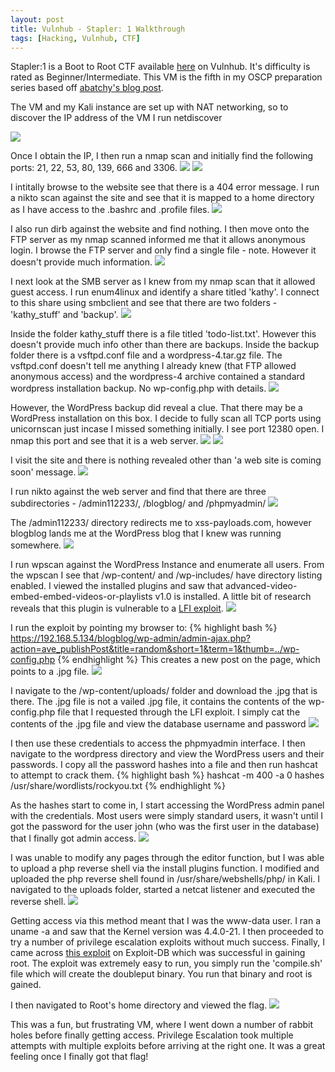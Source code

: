 ```yaml
---
layout: post
title: Vulnhub - Stapler: 1 Walkthrough
tags: [Hacking, Vulnhub, CTF]
---
```

Stapler:1 is a Boot to Root CTF available [here](https://www.vulnhub.com/entry/stapler-1,150/) on Vulnhub. It's difficulty is rated as Beginner/Intermediate. This VM is the fifth in my OSCP preparation series based off [abatchy's blog post](http://www.abatchy.com/2017/02/oscp-like-vulnhub-vms.html).  

The VM and my Kali instance are set up with NAT networking, so to discover the IP address of the VM I run netdiscover

![](/img/stapler/netdiscover.png)

Once I obtain the IP, I then run a nmap scan and initially find the following ports: 21, 22, 53, 80, 139, 666 and 3306. 
![](/img/stapler/nmap.png)
![](/img/stapler/nmap2.png)

I intitally browse to the website see that there is a 404 error message. I run a nikto scan against the site and see that it is mapped to a home directory as I have access to the .bashrc and .profile files.
![](/img/kioptrix1-4/nikto.png)

I also run dirb against the website and find nothing. I then move onto the FTP server as my nmap scanned informed me that it allows anonymous login. I browse the FTP server and only find a single file - note. However it doesn't provide much information.
![](/img/stapler/note.png)

I next look at the SMB server as I knew from my nmap scan that it allowed guest access. I run enum4linux and identify a share titled 'kathy'. I connect to this share using smbclient and see that there are two folders - 'kathy_stuff' and 'backup'. 
![](/img/stapler/smb.png)

Inside the folder kathy_stuff there is a file titled 'todo-list.txt'. However  this doesn't provide much info other than there are backups. Inside the backup folder there is a vsftpd.conf file and a wordpress-4.tar.gz file. The vsftpd.conf doesn't tell me anything I already knew (that FTP allowed anonymous access) and the wordpress-4 archive contained a standard wordpress installation backup. No wp-config.php with details. 
![](/img/stapler/backup.png)

However, the WordPress backup did reveal a clue. That there may be a WordPress installation on this box. I decide to fully scan all TCP ports using unicornscan just incase I missed something initially. I see port 12380 open. I nmap this port and see that it is a web server.
![](/img/stapler/unicorn.png)
![](/img/stapler/12380.png)

I visit the site and there is nothing revealed other than 'a web site is coming soon' message.
![](/img/stapler/12380-web.png)

I run nikto against the web server and find that there are three subdirectories - /admin112233/, /blogblog/ and /phpmyadmin/
![](/img/stapler/nikto2.png)

The /admin112233/ directory redirects me to xss-payloads.com, however blogblog lands me at the WordPress blog that I knew was running somewhere.
![](/img/stapler/blog.png)

I run wpscan against the WordPress Instance and enumerate all users. From the wpscan I see that /wp-content/ and /wp-includes/ have directory listing enabled. I viewed the installed plugins and saw that advanced-video-embed-embed-videos-or-playlists v1.0 is installed. A little bit of research reveals that this plugin is vulnerable to a [LFI exploit](https://www.exploit-db.com/exploits/39646/). 
![](/img/stapler/plugins.png)

I run the exploit by pointing my browser to: 
{% highlight bash %}
https://192.168.5.134/blogblog/wp-admin/admin-ajax.php?action=ave_publishPost&title=random&short=1&term=1&thumb=../wp-config.php
{% endhighlight %}
This creates a new post on the page, which points to a .jpg file.
![](/img/stapler/file.png)

I navigate to the /wp-content/uploads/ folder and download the .jpg that is there. The .jpg file is not a vailed .jpg file, it contains the contents of the wp-config.php file that I requested through the LFI exploit. I simply cat the contents of the .jpg file and view the database username and password
![](/img/stapler/wpconfig.png)

I then use these credentials to access the phpmyadmin interface. I then navigate to the wordpress directory and view the WordPress users and their passwords. I copy all the password hashes into a file and then run hashcat to attempt to crack them.
{% highlight bash %}
hashcat -m 400 -a 0 hashes /usr/share/wordlists/rockyou.txt
{% endhighlight %}

As the hashes start to come in, I start accessing the WordPress admin panel with the credentials. Most users were simply standard users, it wasn't until I got the password for the user john (who was the first user in the database) that I finally got admin access. 
![](/img/stapler/wpadmin.png)

I was unable to modify any pages through the editor function, but I was able to upload a php reverse shell via the install plugins function. I modified and uploaded the php reverse shell found in /usr/share/webshells/php/ in Kali. I navigated to the uploads folder, started a netcat listener and executed the reverse shell.
![](/img/stapler/access.png)

Getting access via this method meant that I was the www-data user. I ran a uname -a and saw that the Kernel version was 4.4.0-21. I then proceeded to try a number of privilege escalation exploits without much success. Finally, I came across [this exploit](https://www.exploit-db.com/exploits/39772/) on Exploit-DB which was successful in gaining root.  The exploit was extremely easy to run, you simply run the 'compile.sh' file which will create the doubleput binary. You run that binary and root is gained.

I then navigated to Root's home directory and viewed the flag.
![](/img/stapler/flag.png)

This was a fun, but frustrating VM, where I went down a number of rabbit holes before finally getting access. Privilege Escalation took multiple attempts with multiple exploits before arriving at the right one. It was a great feeling once I finally got that flag!




